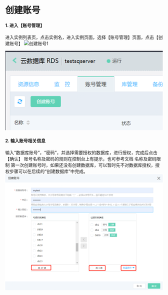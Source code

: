 # 创建账号

#### 1. 进入【账号管理】
进入实例列表页，点击实例名，进入实例页面，选择【账号管理】页面，点击【创建账号】
![创建账号1](https://github.com/jdcloudcom/cn/blob/master/image/RDS/Create-Account-1.png)

![创建账号1](../../../../../image/RDS/Create-Account-1.png)


#### 2. 输入账号相关信息
输入“数据库账号”，“密码”，并选择需要授权的数据库，进行授权，完成后点击【确认】
账号名称及密码的规则在控制台上有提示，也可参考文档 名称及密码限制
第一次创建账号时，如果还没有创建数据库，可以暂时先不对数据库授权，授权步骤可以在后续的“创建数据库”中完成。
![创建账号2](../../../../../image/RDS/Create-Account-2.png)

